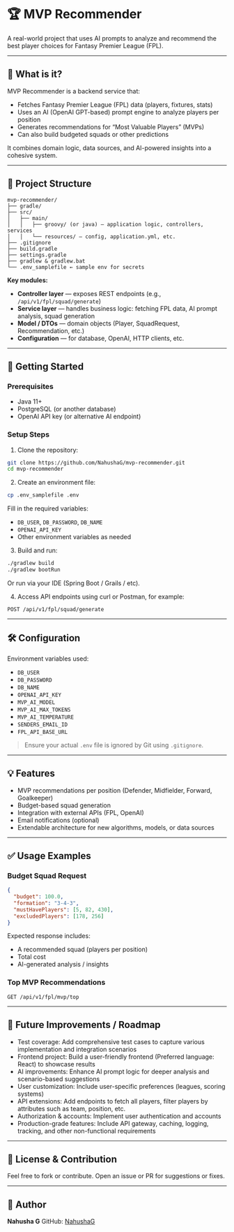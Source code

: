 # 🏆 MVP Recommender

A real-world project that uses AI prompts to analyze and recommend the best player choices for Fantasy Premier League (FPL).

---

## 🧠 What is it?

MVP Recommender is a backend service that:

* Fetches Fantasy Premier League (FPL) data (players, fixtures, stats)
* Uses an AI (OpenAI GPT-based) prompt engine to analyze players per position
* Generates recommendations for “Most Valuable Players” (MVPs)
* Can also build budgeted squads or other predictions

It combines domain logic, data sources, and AI-powered insights into a cohesive system.

---

## 📂 Project Structure

```
mvp-recommender/
├── gradle/
├── src/
│   ├── main/
│   │   ├── groovy/ (or java) – application logic, controllers, services
│   │   └── resources/ – config, application.yml, etc.
├── .gitignore
├── build.gradle
├── settings.gradle
├── gradlew & gradlew.bat
└── .env_samplefile ← sample env for secrets
```

**Key modules:**

* **Controller layer** — exposes REST endpoints (e.g., `/api/v1/fpl/squad/generate`)
* **Service layer** — handles business logic: fetching FPL data, AI prompt analysis, squad generation
* **Model / DTOs** — domain objects (Player, SquadRequest, Recommendation, etc.)
* **Configuration** — for database, OpenAI, HTTP clients, etc.

---

## 🚀 Getting Started

### Prerequisites

* Java 11+
* PostgreSQL (or another database)
* OpenAI API key (or alternative AI endpoint)

### Setup Steps

1. Clone the repository:

  ```bash
  git clone https://github.com/NahushaG/mvp-recommender.git
  cd mvp-recommender
  ```

2. Create an environment file:

  ```bash
  cp .env_samplefile .env
  ```

  Fill in the required variables:
  * `DB_USER`, `DB_PASSWORD`, `DB_NAME`
  * `OPENAI_API_KEY`
  * Other environment variables as needed

3. Build and run:

  ```bash
  ./gradlew build
  ./gradlew bootRun
  ```

  Or run via your IDE (Spring Boot / Grails / etc).

4. Access API endpoints using curl or Postman, for example:

  ```
  POST /api/v1/fpl/squad/generate
  ```
  
  ---

## 🛠️ Configuration

Environment variables used:

* `DB_USER`
* `DB_PASSWORD`
* `DB_NAME`
* `OPENAI_API_KEY`
* `MVP_AI_MODEL`
* `MVP_AI_MAX_TOKENS`
* `MVP_AI_TEMPERATURE`
* `SENDERS_EMAIL_ID`
* `FPL_API_BASE_URL`

> Ensure your actual `.env` file is ignored by Git using `.gitignore`.

---

## 💡 Features

* MVP recommendations per position (Defender, Midfielder, Forward, Goalkeeper)
* Budget-based squad generation
* Integration with external APIs (FPL, OpenAI)
* Email notifications (optional)
* Extendable architecture for new algorithms, models, or data sources

---

## ✅ Usage Examples

### Budget Squad Request

```json
{
  "budget": 100.0,
  "formation": "3-4-3",
  "mustHavePlayers": [5, 82, 430],
  "excludedPlayers": [178, 256]
}
```

Expected response includes:

* A recommended squad (players per position)
* Total cost
* AI-generated analysis / insights

### Top MVP Recommendations

```
GET /api/v1/fpl/mvp/top
```

---

## 🎯 Future Improvements / Roadmap
* Test coverage: Add comprehensive test cases to capture various implementation and integration scenarios
* Frontend project: Build a user-friendly frontend (Preferred language: React) to showcase results
* AI improvements: Enhance AI prompt logic for deeper analysis and scenario-based suggestions
* User customization: Include user-specific preferences (leagues, scoring systems)
* API extensions: Add endpoints to fetch all players, filter players by attributes such as team, position, etc.
* Authorization & accounts: Implement user authentication and accounts
* Production-grade features: Include API gateway, caching, logging, tracking, and other non-functional requirements

---

## 🧾 License & Contribution

Feel free to fork or contribute. Open an issue or PR for suggestions or fixes.

---

## 👤 Author

**Nahusha G**
GitHub: [NahushaG](https://github.com/NahushaG)

